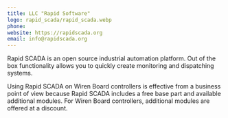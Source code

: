```yaml
---
title: LLC "Rapid Software"
logo: rapid_scada/rapid_scada.webp
phone: 
website: https://rapidscada.org
email: info@rapidscada.org
---
```


Rapid SCADA is an open source industrial automation platform. Out of the box functionality allows you to quickly create monitoring and dispatching systems.

Using Rapid SCADA on Wiren Board controllers is effective from a business point of view because Rapid SCADA includes a free base part and available additional modules. For Wiren Board controllers, additional modules are offered at a discount.
